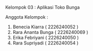 Kelompok 03 :
Aplikasi Toko Bunga

Anggota Kelompok :
1. Benecia Kiarra 		( 2226240052 )
2. Rara Ananta Bunga 	( 2226240069 )
3. Erika Febriyani 		( 2226240050 )
4. Rara Supriyadi 		( 2226240054 )

